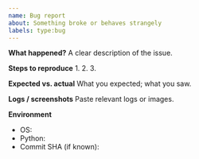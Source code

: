 ```yaml
---
name: Bug report
about: Something broke or behaves strangely
labels: type:bug
---
```


**What happened?**
A clear description of the issue.

**Steps to reproduce**
1.
2.
3.

**Expected vs. actual**
What you expected; what you saw.

**Logs / screenshots**
Paste relevant logs or images.

**Environment**
- OS:
- Python:
- Commit SHA (if known):
